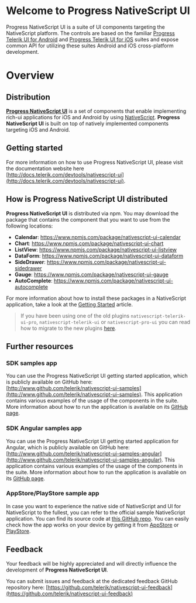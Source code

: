 # Welcome to Progress NativeScript UI
Progress NativeScript UI is a suite of UI components targeting the NativeScript platform. The controls are based on the familiar [Progress Telerik UI for Android](http://www.telerik.com/android-ui) and [Progress Telerik UI for iOS](http://www.telerik.com/ios-ui) suites and expose common API for utilizing these suites Android and iOS cross-platform development.

# Overview
## Distribution
[**Progress NativeScript UI**](https://www.nativescript.org/ui-for-nativescript) is a set of components that enable implementing rich-ui applications for iOS and Android by using [NativeScript](http://www.nativescript.org). **Progress NativeScript UI** is built on top of natively implemented components targeting iOS and Android.

## Getting started
For more information on how to use Progress NativeScript UI, please visit the documentation website here [http://docs.telerik.com/devtools/nativescript-ui](http://docs.telerik.com/devtools/nativescript-ui).

## How is Progress NativeScript UI distributed
**Progress NativeScript UI** is distributed via npm. You may download the package that contains the component that you want to use from the following locations:

- **Calendar**: https://www.npmjs.com/package/nativescript-ui-calendar
- **Chart**: https://www.npmjs.com/package/nativescript-ui-chart
- **ListView**: https://www.npmjs.com/package/nativescript-ui-listview
- **DataForm**: https://www.npmjs.com/package/nativescript-ui-dataform
- **SideDrawer**: https://www.npmjs.com/package/nativescript-ui-sidedrawer
- **Gauge**: https://www.npmjs.com/package/nativescript-ui-gauge
- **AutoComplete**: https://www.npmjs.com/package/nativescript-ui-autocomplete

For more information about how to install these packages in a NativeScript application, take a look at the [Getting Started](http://docs.telerik.com/devtools/nativescript-ui/getting-started) article.

> If you have been using one of the old plugins  `nativescript-telerik-ui-pro`, `nativescript-telerik-ui` or `nativescript-pro-ui`  you can read how to migrate to the new plugins [here](http://docs.telerik.com/devtools/nativescript-ui/migration).

## Further resources

### SDK samples app
You can use the Progress NativeScript UI getting started application, which is publicly available on GitHub here: [http://www.github.com/telerik/nativescript-ui-samples](http://www.github.com/telerik/nativescript-ui-samples). This application contains various examples of the usage of the components in the suite. More information about how to run the application is available on its [GitHub page](http://www.github.com/telerik/nativescript-ui-samples).

### SDK Angular samples app
You can use the Progress NativeScript UI getting started application for Angular, which is publicly available on GitHub here: [http://www.github.com/telerik/nativescript-ui-samples-angular](http://www.github.com/telerik/nativescript-ui-samples-angular). This application contains various examples of the usage of the components in the suite. More information about how to run the application is available on its [GitHub page](http://www.github.com/telerik/nativescript-ui-samples-angular).

### AppStore/PlayStore sample app
In case you want to experience the native side of NativeScript and UI for NativeScript to the fullest, you can refer to the official sample NativeScript application. You can find its source code at [this GitHub repo](https://github.com/NativeScript/nativescript-marketplace-demo). You can easily check how the app works on your device by getting it from [AppStore](https://itunes.apple.com/us/app/examples-nativescript/id1046772499?ls=1&mt=8) or [PlayStore](https://play.google.com/store/apps/details?id=org.nativescript.examples).

## Feedback
Your feedback will be highly appreciated and will directly influence the development of **Progress NativeScript UI**.

You can submit issues and feedback at the dedicated feedback GitHub repository here:
[https://github.com/telerik/nativescript-ui-feedback](https://github.com/telerik/nativescript-ui-feedback)
